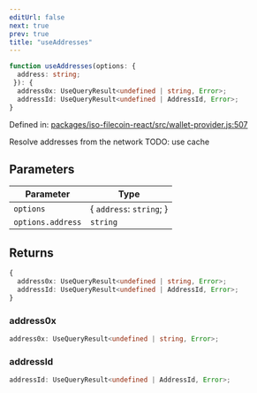 ```yaml
---
editUrl: false
next: true
prev: true
title: "useAddresses"
---
```


```ts
function useAddresses(options: {
  address: string;
 }): {
  address0x: UseQueryResult<undefined | string, Error>;
  addressId: UseQueryResult<undefined | AddressId, Error>;
}
```

Defined in: [packages/iso-filecoin-react/src/wallet-provider.js:507](https://github.com/hugomrdias/filecoin/blob/main/packages/iso-filecoin-react/src/wallet-provider.js#L507)

Resolve addresses from the network
TODO: use cache

## Parameters

| Parameter | Type |
| ------ | ------ |
| `options` | \{ `address`: `string`; \} |
| `options.address` | `string` |

## Returns

```ts
{
  address0x: UseQueryResult<undefined | string, Error>;
  addressId: UseQueryResult<undefined | AddressId, Error>;
}
```

### address0x

```ts
address0x: UseQueryResult<undefined | string, Error>;
```

### addressId

```ts
addressId: UseQueryResult<undefined | AddressId, Error>;
```
